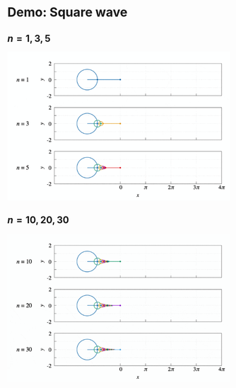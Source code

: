 # Demo: Square wave

## $n=1, 3, 5$
![demo135](square_1-3-5.gif) 

## $n=10, 20, 30$
![demo102030](square_10-20-30.gif)
